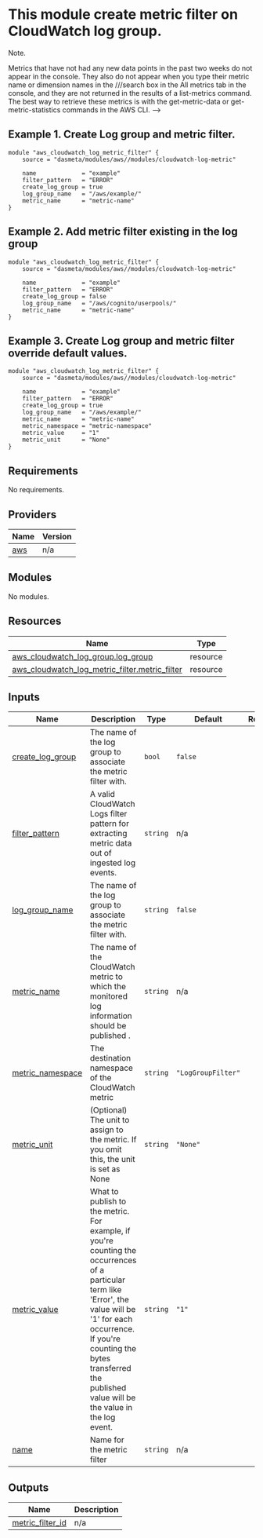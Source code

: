 # This module create metric filter on CloudWatch log group.

Note.

Metrics that have not had any new data points in the past two weeks do not appear in the console. They also do not appear when you type their metric name or dimension names in the ///search box in the All metrics tab in the console, and they are not returned in the results of a list-metrics command. The best way to retrieve these metrics is with the get-metric-data or get-metric-statistics commands in the AWS CLI. -->

## Example 1. Create Log group and metric filter.

```
module "aws_cloudwatch_log_metric_filter" {
    source = "dasmeta/modules/aws//modules/cloudwatch-log-metric"

    name             = "example"
    filter_pattern   = "ERROR"
    create_log_group = true
    log_group_name   = "/aws/example/"
    metric_name      = "metric-name"
}
```

## Example 2. Add metric filter existing in the log group

```
module "aws_cloudwatch_log_metric_filter" {
    source = "dasmeta/modules/aws//modules/cloudwatch-log-metric"

    name             = "example"
    filter_pattern   = "ERROR"
    create_log_group = false
    log_group_name   = "/aws/cognito/userpools/"
    metric_name      = "metric-name"
}
```

## Example 3. Create Log group and metric filter override default values.

```
module "aws_cloudwatch_log_metric_filter" {
    source = "dasmeta/modules/aws//modules/cloudwatch-log-metric"

    name             = "example"
    filter_pattern   = "ERROR"
    create_log_group = true
    log_group_name   = "/aws/example/"
    metric_name      = "metric-name"
    metric_namespace = "metric-namespace"
    metric_value     = "1"
    metric_unit      = "None"
}
```

<!-- BEGINNING OF PRE-COMMIT-TERRAFORM DOCS HOOK -->
## Requirements

No requirements.

## Providers

| Name | Version |
|------|---------|
| <a name="provider_aws"></a> [aws](#provider\_aws) | n/a |

## Modules

No modules.

## Resources

| Name | Type |
|------|------|
| [aws_cloudwatch_log_group.log_group](https://registry.terraform.io/providers/hashicorp/aws/latest/docs/resources/cloudwatch_log_group) | resource |
| [aws_cloudwatch_log_metric_filter.metric_filter](https://registry.terraform.io/providers/hashicorp/aws/latest/docs/resources/cloudwatch_log_metric_filter) | resource |

## Inputs

| Name | Description | Type | Default | Required |
|------|-------------|------|---------|:--------:|
| <a name="input_create_log_group"></a> [create\_log\_group](#input\_create\_log\_group) | The name of the log group to associate the metric filter with. | `bool` | `false` | no |
| <a name="input_filter_pattern"></a> [filter\_pattern](#input\_filter\_pattern) | A valid CloudWatch Logs filter pattern for extracting metric data out of ingested log events. | `string` | n/a | yes |
| <a name="input_log_group_name"></a> [log\_group\_name](#input\_log\_group\_name) | The name of the log group to associate the metric filter with. | `string` | `false` | no |
| <a name="input_metric_name"></a> [metric\_name](#input\_metric\_name) | The name of the CloudWatch metric to which the monitored log information should be published . | `string` | n/a | yes |
| <a name="input_metric_namespace"></a> [metric\_namespace](#input\_metric\_namespace) | The destination namespace of the CloudWatch metric | `string` | `"LogGroupFilter"` | no |
| <a name="input_metric_unit"></a> [metric\_unit](#input\_metric\_unit) | (Optional) The unit to assign to the metric. If you omit this, the unit is set as None | `string` | `"None"` | no |
| <a name="input_metric_value"></a> [metric\_value](#input\_metric\_value) | What to publish to the metric. For example, if you're counting the occurrences of a particular term like 'Error', the value will be '1' for each occurrence. If you're counting the bytes transferred the published value will be the value in the log event. | `string` | `"1"` | no |
| <a name="input_name"></a> [name](#input\_name) | Name for the metric filter | `string` | n/a | yes |

## Outputs

| Name | Description |
|------|-------------|
| <a name="output_metric_filter_id"></a> [metric\_filter\_id](#output\_metric\_filter\_id) | n/a |
<!-- END OF PRE-COMMIT-TERRAFORM DOCS HOOK -->
